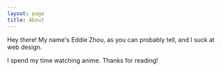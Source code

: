 ```yaml
---
layout: page
title: About
---
```


<p class="message">
  Hey there! My name's Eddie Zhou, as you can probably tell, and I suck at web design.
</p>

I spend my time watching anime. Thanks for reading!

